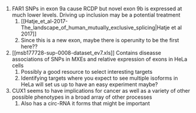 1.  FAR1 SNPs in exon 9a cause RCDP but novel exon 9b is expressed at much lower levels. Driving up inclusion may be a potential treatment
	1. [[Hatje_et_al-2017-The_landscape_of_human_mutually_exclusive_splicing|Hatje et al 2017]]
	2. Since this is a new exon, maybe there is operunity to be the first here??
2. [[msb177728-sup-0008-dataset_ev7.xls]] Contains diseasse associations of SNPs in MXEs and relative expression of exons in HeLa cells
	1. Possibly a good resource to select interesting targets
	2. Identifying targets where you expect to see multiple isoforms in HeLa will set us up to have an easy experiment maybe?
3. CUX1 seems to have implications for cancer as well as a variety of other possible phenotypes in a broad array of other processes
	1. Also has a circ-RNA it forms that might be important